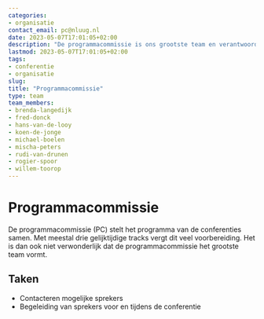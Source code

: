```yaml
---
categories:
- organisatie
contact_email: pc@nluug.nl
date: 2023-05-07T17:01:05+02:00
description: "De programmacommissie is ons grootste team en verantwoordelijk voor het vinden van sprekers en beheren van relevante contacten."
lastmod: 2023-05-07T17:01:05+02:00
tags:
- conferentie
- organisatie
slug:
title: "Programmacommissie"
type: team
team_members:
- brenda-langedijk
- fred-donck
- hans-van-de-looy
- koen-de-jonge
- michael-boelen
- mischa-peters
- rudi-van-drunen
- rogier-spoor
- willem-toorop
---
```


# Programmacommissie

De programmacommissie (PC) stelt het programma van de conferenties samen. Met meestal drie gelijktijdige tracks vergt dit veel voorbereiding. Het is dan ook niet verwonderlijk dat de programmacommissie het grootste team vormt.

## Taken

* Contacteren mogelijke sprekers
* Begeleiding van sprekers voor en tijdens de conferentie

